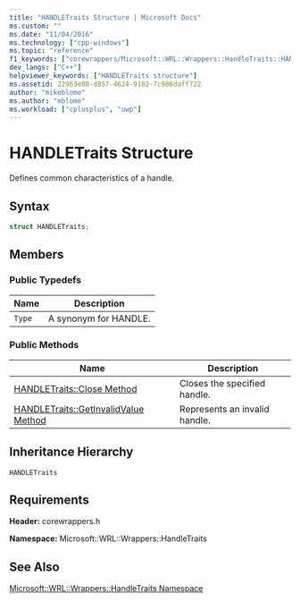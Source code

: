 ```yaml
---
title: "HANDLETraits Structure | Microsoft Docs"
ms.custom: ""
ms.date: "11/04/2016"
ms.technology: ["cpp-windows"]
ms.topic: "reference"
f1_keywords: ["corewrappers/Microsoft::WRL::Wrappers::HandleTraits::HANDLETraits"]
dev_langs: ["C++"]
helpviewer_keywords: ["HANDLETraits structure"]
ms.assetid: 22963e88-d857-4624-9182-7c986daff722
author: "mikeblome"
ms.author: "mblome"
ms.workload: ["cplusplus", "uwp"]
---
```

# HANDLETraits Structure

Defines common characteristics of a handle.

## Syntax

```cpp
struct HANDLETraits;
```

## Members

### Public Typedefs

|Name|Description|
|----------|-----------------|
|`Type`|A synonym for HANDLE.|

### Public Methods

|Name|Description|
|----------|-----------------|
|[HANDLETraits::Close Method](../windows/handletraits-close-method.md)|Closes the specified handle.|
|[HANDLETraits::GetInvalidValue Method](../windows/handletraits-getinvalidvalue-method.md)|Represents an invalid handle.|

## Inheritance Hierarchy

`HANDLETraits`

## Requirements

**Header:** corewrappers.h

**Namespace:** Microsoft::WRL::Wrappers::HandleTraits

## See Also

[Microsoft::WRL::Wrappers::HandleTraits Namespace](../windows/microsoft-wrl-wrappers-handletraits-namespace.md)